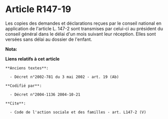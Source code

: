 # Article R147-19

Les copies des demandes et déclarations reçues par le conseil national en application de l'article L. 147-2 sont transmises
par celui-ci au président du conseil général dans le délai d'un mois suivant leur réception. Elles sont versées sans délai au
dossier de l'enfant.

**Nota:**



**Liens relatifs à cet article**

	**Anciens textes**:

	  - Décret n°2002-781 du 3 mai 2002 - art. 19 (Ab)

	**Codifié par**:

	  - Décret n°2004-1136 2004-10-21

	**Cite**:

	  - Code de l'action sociale et des familles - art. L147-2 (V)
